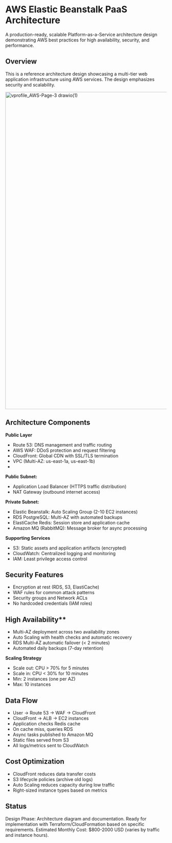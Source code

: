 # AWS Elastic Beanstalk PaaS Architecture
A production-ready, scalable Platform-as-a-Service architecture design demonstrating AWS best practices for high availability, security, and performance.

## Overview
This is a reference architecture design showcasing a multi-tier web application infrastructure using AWS services. The design emphasizes security and scalability.

<img width="1999" height="991" alt="vprofile_AWS-Page-3 drawio(1)" src="https://github.com/user-attachments/assets/573e5304-3071-41fc-9208-f7e21a148d42" />


## Architecture Components
**Public Layer**
- Route 53: DNS management and traffic routing
- AWS WAF: DDoS protection and request filtering
- CloudFront: Global CDN with SSL/TLS termination
- VPC (Multi-AZ: us-east-1a, us-east-1b)
- 
**Public Subnet:**
- Application Load Balancer (HTTPS traffic distribution)
- NAT Gateway (outbound internet access)

**Private Subnet:**
- Elastic Beanstalk: Auto Scaling Group (2-10 EC2 instances)
- RDS PostgreSQL: Multi-AZ with automated backups
- ElastiCache Redis: Session store and application cache
- Amazon MQ (RabbitMQ): Message broker for async processing

**Supporting Services**
- S3: Static assets and application artifacts (encrypted)
- CloudWatch: Centralized logging and monitoring
- IAM: Least privilege access control

## Security Features
- Encryption at rest (RDS, S3, ElastiCache)
- WAF rules for common attack patterns
- Security groups and Network ACLs
- No hardcoded credentials (IAM roles)

## High Availability**
- Multi-AZ deployment across two availability zones
- Auto Scaling with health checks and automatic recovery
- RDS Multi-AZ automatic failover (< 2 minutes)
- Automated daily backups (7-day retention)

**Scaling Strategy**
- Scale out: CPU > 70% for 5 minutes
- Scale in: CPU < 30% for 10 minutes
- Min: 2 instances (one per AZ)
- Max: 10 instances

## Data Flow
- User → Route 53 → WAF → CloudFront
- CloudFront → ALB → EC2 instances
- Application checks Redis cache
- On cache miss, queries RDS
- Async tasks published to Amazon MQ
- Static files served from S3
- All logs/metrics sent to CloudWatch

## Cost Optimization
- CloudFront reduces data transfer costs
- S3 lifecycle policies (archive old logs)
- Auto Scaling reduces capacity during low traffic
- Right-sized instance types based on metrics

## Status
Design Phase: Architecture diagram and documentation. Ready for implementation with Terraform/CloudFormation based on specific requirements.
Estimated Monthly Cost: $800-2000 USD (varies by traffic and instance hours).




